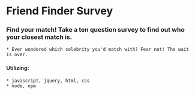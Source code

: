 # Friend Finder Survey 

### Find your match! Take a ten question survey to find out who your closest match is. 
    * Ever wondered which celebrity you'd match with? Fear not! The wait is over. 

#### Utilizing: 
    * javascript, jquery, html, css
    * node, npm